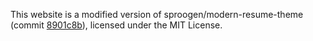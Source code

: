 This website is a modified version of sproogen/modern-resume-theme (commit [8901c8b](https://github.com/sproogen/modern-resume-theme/tree/8901c8bcd4713b5a1fafcf0cccb130b840a8519d)), licensed under the MIT License.